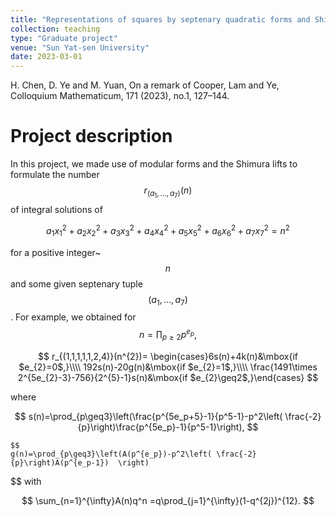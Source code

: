 ```yaml
---
title: "Representations of squares by septenary quadratic forms and Shimura lifts"
collection: teaching
type: "Graduate project"
venue: "Sun Yat-sen University"
date: 2023-03-01
---
```


H. Chen, D. Ye and M. Yuan, On a remark of Cooper, Lam and Ye, Colloquium Mathematicum, 171 (2023), no.1, 127–144.

Project description
===
In this project, we made use of modular forms and the Shimura lifts to formulate the number $$r_{(a_{1},\ldots,a_{7})}(n)$$ of integral solutions of

$$
a_{1}x_{1}^{2}+a_{2}x_{2}^{2}+a_{3}x_{3}^{2}+a_{4}x_{4}^{2}+a_{5}x_{5}^{2}+a_{6}x_{6}^{2}+a_{7}x_{7}^{2}=n^{2}
$$

for a positive integer~$$n$$ and some given septenary tuple $$(a_{1},\ldots,a_{7})$$. For example, we obtained for
$$
n=\prod_{p\geq2}p^{e_{p}},
$$

$$
 r_{(1,1,1,1,1,2,4)}(n^{2})= \begin{cases}6s(n)+4k(n)&\mbox{if $e_{2}=0$,}\\\\
    192s(n)-20g(n)&\mbox{if $e_{2}=1$,}\\\\
    \frac{1491\times 2^{5e_{2}-3}-756}{2^{5}-1}s(n)&\mbox{if $e_{2}\geq2$,}\end{cases}
    $$
    
where

$$
    s(n)=\prod_{p\geq3}\left(\frac{p^{5e_p+5}-1}{p^5-1}-p^2\left( \frac{-2}{p}\right)\frac{p^{5e_p}-1}{p^5-1}\right),
    $$

    $$
    g(n)=\prod_{p\geq3}\left(A(p^{e_p})-p^2\left( \frac{-2}{p}\right)A(p^{e_p-1})  \right)     
$$
with

$$
\sum_{n=1}^{\infty}A(n)q^n =q\prod_{j=1}^{\infty}(1-q^{2j})^{12}.
$$

